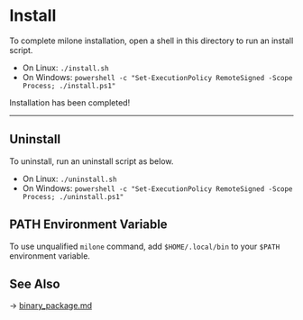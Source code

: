 # Install

To complete milone installation, open a shell in this directory to run an install script.

- On Linux: `./install.sh`
- On Windows: `powershell -c "Set-ExecutionPolicy RemoteSigned -Scope Process; ./install.ps1"`

Installation has been completed!

----

## Uninstall

To uninstall, run an uninstall script as below.

- On Linux: `./uninstall.sh`
- On Windows: `powershell -c "Set-ExecutionPolicy RemoteSigned -Scope Process; ./uninstall.ps1"`

## PATH Environment Variable

To use unqualified `milone` command, add `$HOME/.local/bin` to your `$PATH` environment variable.

## See Also

→ [binary_package.md](https://github.com/vain0x/milone-lang/blob/v0.6.1/docs/binary_package.md)
